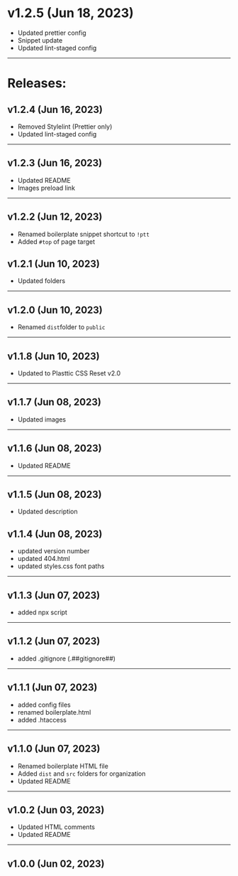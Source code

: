 # v1.2.5 (Jun 18, 2023)

- Updated prettier config
- Snippet update
- Updated lint-staged config

---

# Releases:

## v1.2.4 (Jun 16, 2023)

- Removed Stylelint (Prettier only)
- Updated lint-staged config

---

## v1.2.3 (Jun 16, 2023)

- Updated README
- Images preload link

---

## v1.2.2 (Jun 12, 2023)

- Renamed boilerplate snippet shortcut to `!ptt`
- Added `#top` of page target

## v1.2.1 (Jun 10, 2023)

- Updated folders

---

## v1.2.0 (Jun 10, 2023)

- Renamed `dist`folder to `public`

---

## v1.1.8 (Jun 10, 2023)

- Updated to Plasttic CSS Reset v2.0

---

## v1.1.7 (Jun 08, 2023)

- Updated images

---

## v1.1.6 (Jun 08, 2023)

- Updated README

---

## v1.1.5 (Jun 08, 2023)

- Updated description

## v1.1.4 (Jun 08, 2023)

- updated version number
- updated 404.html
- updated styles.css font paths

---

## v1.1.3 (Jun 07, 2023)

- added npx script

---

## v1.1.2 (Jun 07, 2023)

- added .gitignore (.##gitignore##)

---

## v1.1.1 (Jun 07, 2023)

- added config files
- renamed boilerplate.html
- added .htaccess

---

## v1.1.0 (Jun 07, 2023)

- Renamed boilerplate HTML file
- Added `dist` and `src` folders for organization
- Updated README

---

## v1.0.2 (Jun 03, 2023)

- Updated HTML comments
- Updated README

---

## v1.0.0 (Jun 02, 2023)
